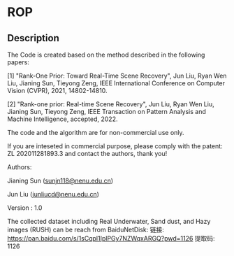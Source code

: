 # ROP
Description
-----
The Code is created based on the method described in the following papers: 

[1] "Rank-One Prior: Toward Real-Time Scene Recovery", Jun Liu, Ryan Wen Liu, Jianing Sun, Tieyong Zeng, IEEE International Conference on Computer Vision (CVPR), 2021, 14802-14810.

[2] "Rank-one prior: Real-time Scene Recovery", Jun Liu, Ryan Wen Liu, Jianing Sun, Tieyong Zeng, IEEE Transaction on Pattern Analysis and Machine Intelligence, accepted, 2022.

The code and the algorithm are for non-commercial use only. 

If you are inteseted in commercial purpose, please comply with the patent: ZL 202011281893.3 and contact the authors, thank you!


Authors: 

Jianing Sun (sunjn118@nenu.edu.cn)

Jun Liu (junliucd@nenu.edu.cn)
        
Version : 1.0 

The collected dataset including Real Underwater, Sand dust, and Hazy images (RUSH) can be reach from BaiduNetDisk:
链接: https://pan.baidu.com/s/1sCqpl1IplPGy7NZWqxARGQ?pwd=1126 提取码: 1126 
